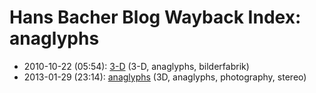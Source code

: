 # Hans Bacher Blog Wayback Index: anaglyphs

* 2010-10-22 (05:54): [3-D](https://web.archive.org/web/https://one1more2time3.wordpress.com/2010/10/22/3-d/) (3-D, anaglyphs, bilderfabrik)
* 2013-01-29 (23:14): [anaglyphs](https://web.archive.org/web/https://one1more2time3.wordpress.com/2013/01/29/anaglyphs/) (3D, anaglyphs, photography, stereo)